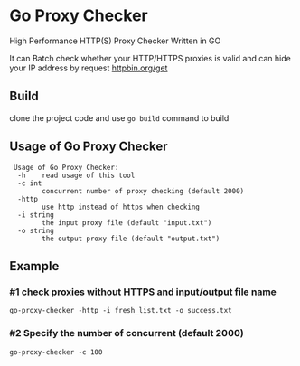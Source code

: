 # Go Proxy Checker

High Performance HTTP(S) Proxy Checker Written in GO

It can Batch check whether your HTTP/HTTPS proxies is valid and can hide your IP address by request [httpbin.org/get](https://httpbin.org/get)

## Build

clone the project code and use `go build`  command to build

## Usage of Go Proxy Checker

```shell
 Usage of Go Proxy Checker:
  -h    read usage of this tool
  -c int
        concurrent number of proxy checking (default 2000)
  -http
        use http instead of https when checking
  -i string
        the input proxy file (default "input.txt")
  -o string
        the output proxy file (default "output.txt")
```

## Example

### #1 check proxies without HTTPS and input/output file name

```shell
go-proxy-checker -http -i fresh_list.txt -o success.txt
```

### #2 Specify the number of concurrent (default 2000)

```
go-proxy-checker -c 100
```

